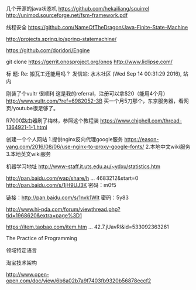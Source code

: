 几个开源的java状态机
https://github.com/hekailiang/squirrel
http://unimod.sourceforge.net/fsm-framework.pdf

 线程安全 https://github.com/NameOfTheDragon/Java-Finite-State-Machine

http://projects.spring.io/spring-statemachine/

https://github.com/doridori/Engine

git clone https://gerrit.onosproject.org/onos
http://www.liclipse.com/

标  题: Re: 搬瓦工还能用吗？ 
发信站: 水木社区 (Wed Sep 14 00:31:29 2016), 站内 
  
刚装了个vultr 很顺利 
这是我的referral，注册可以拿$20（能用4个月） 
http://www.vultr.com/?ref=6982052-3B 
买一个月5刀那个，东京服务器，看网页/youtube很足够了。 
  
  
R7000路由器刷了梅林，参照这个教程装 https://www.chiphell.com/thread-1364921-1-1.html 

创建一个个人网站
1.提供nginx反向代理google服务
 https://eason-yang.com/2016/08/06/use-nginx-to-proxy-google-fonts/
2.本地中文wiki服务
3.本地英文wiki服务

机器学习地址
http://www-staff.it.uts.edu.au/~ydxu/statistics.htm


http://pan.baidu.com/wap/share/h ... 4683212&start=0
http://pan.baidu.com/s/1jH9UJ3K 密码：m0f5


链接：http://pan.baidu.com/s/1nvk1WIt 密码：5y83

http://www.hi-pda.com/forum/viewthread.php?tid=1968620&extra=page%3D1

 https://item.taobao.com/item.htm ... 42.7.jUavRl&amp;id=533092363261
 
 The Practice of Programming
 
 领域特定语言
 
 淘宝技术架构

http://www.open-open.com/doc/view/6b6a02b7a9f7403fb9320b56878eccf2
